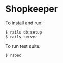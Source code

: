 # Shopkeeper

To install and run:

```
$ rails db:setup
$ rails server
```

To run test suite:

```
$ rspec
```
